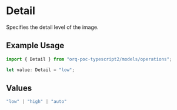 # Detail

Specifies the detail level of the image.

## Example Usage

```typescript
import { Detail } from "orq-poc-typescript2/models/operations";

let value: Detail = "low";
```

## Values

```typescript
"low" | "high" | "auto"
```